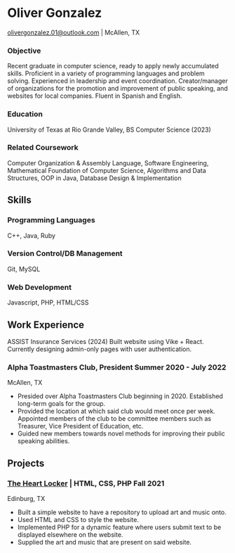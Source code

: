 # Oliver Gonzalez

olivergonzalez.01@outlook.com | McAllen, TX

### Objective
Recent graduate in computer science, ready to apply newly accumulated skills.
Proficient in a variety of programming languages and problem solving. Experienced in leadership and event
coordination. Creator/manager of organizations for the promotion and improvement of public speaking,
and websites for local companies. Fluent in Spanish and English.

### Education
University of Texas at Rio Grande Valley, BS Computer Science (2023)

### Related Coursework
Computer Organization & Assembly Language, Software
Engineering, Mathematical Foundation of Computer Science, Algorithms and Data Structures, OOP in Java,
Database Design & Implementation

## Skills
### Programming Languages
C++, Java, Ruby
### Version Control/DB Management
Git, MySQL
### Web Development
Javascript, PHP, HTML/CSS

## Work Experience 
ASSIST Insurance Services (2024)
Built website using Vike + React. Currently designing admin-only pages with user authentication.

### Alpha Toastmasters Club, President Summer 2020 - July 2022
McAllen, TX
- Presided over Alpha Toastmasters Club beginning in 2020. Established long-term goals for the
group.
- Provided the location at which said club would meet once per week. Appointed members of the
club to be committee members such as Treasurer, Vice President of Education, etc.
- Guided new members towards novel methods for improving their public speaking abilities.

## Projects
### [The Heart Locker](https://www.theheartlocker.com) | HTML, CSS, PHP Fall 2021
Edinburg, TX
- Built a simple website to have a repository to upload art and music onto.
- Used HTML and CSS to style the website.
- Implemented PHP for a dynamic feature where users submit text to be displayed elsewhere on
the website.
- Supplied the art and music that are present on said website.
